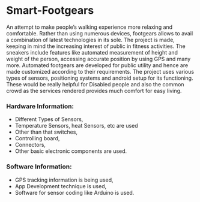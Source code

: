 # Smart-Footgears
An attempt to make people’s walking experience more relaxing and comfortable. Rather than using numerous devices, footgears allows to avail a combination of latest technologies in its sole. The project is made, keeping in mind the increasing interest of public in fitness activities. The sneakers include features like automated measurement of height and weight of the person, accessing accurate position by using GPS and many more. Automated footgears are developed for public utility and hence are made customized according to their requirements. The project uses various types of sensors, positioning systems and android setup for its functioning. These would be really helpful for Disabled people and also the common crowd as the services rendered provides much comfort for easy living.

### Hardware Information:

- Different Types of Sensors,
- Temperature Sensors, heat Sensors, etc are used 
- Other than that switches, 
- Controlling board,
- Connectors, 
- Other basic electronic components are used.

### Software Information: 
- GPS tracking information is being used,
- App Development technique is used, 
- Software for sensor coding like Arduino is used.

